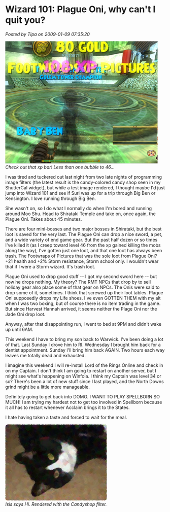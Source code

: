 # Wizard 101: Plague Oni, why can't I quit you?

*Posted by Tipa on 2009-01-09 07:35:20*

![](../../../uploads/2009/01/wizardgraphicalclient-2009-01-08-21-18-59-29.jpg)  
*Check out that xp bar! Less than one bubble to 46...*

I was tired and tuckered out last night from two late nights of programming image filters (the latest result is the candy-colored candy shop seen in my ShutterCal widget), but while a test image rendered, I thought maybe I'd just jump into Wizard 101 and see if Suri was up for a trip through Big Ben or Kensington. I love running through Big Ben.

She wasn't on, so I do what I normally do when I'm bored and running around Moo Shu. Head to Shirataki Temple and take on, once again, the Plague Oni. Takes about 45 minutes.

There are four mini-bosses and two major bosses in Shirataki, but the best loot is saved for the very last. The Plague Oni can drop a nice sword, a pet, and a wide variety of end game gear. But the past half dozen or so times I've killed it (as I creep toward level 46 from the xp gained killing the mobs along the way), I've gotten just one loot, and that one loot has always been trash. The Footwraps of Pictures that was the sole loot from Plague Oni? +21 health and +2% Storm resistance, Storm school only. I wouldn't wear that if I were a Storm wizard. It's trash loot.

Plague Oni used to drop good stuff -- I got my second sword here -- but now he drops nothing. My theory? The RMT NPCs that drop by to sell holiday gear also place some of that gear on NPCs. The Onis were said to drop some of it, sometimes. I think that screwed up their loot tables. Plague Oni supposedly drops my Life shoes. I've even GOTTEN THEM with my alt when I was two boxing, but of course there is no item trading in the game. But since Harvest Hannah arrived, it seems neither the Plage Oni nor the Jade Oni drop loot.

Anyway, after that disappointing run, I went to bed at 9PM and didn't wake up until 6AM.

This weekend I have to bring my son back to Warwick. I've been doing a lot of that. Last Sunday I drove him to RI. Wednesday I brought him back for a dentist appointment. Sunday I'll bring him back AGAIN. Two hours each way leaves me totally dead and exhausted.

I imagine this weekend I will re-install Lord of the Rings Online and check in on my Captain. I don't think I am going to restart on another server, but I might see what's happening on Winfola. I think my Captain was level 34 or so? There's been a lot of new stuff since I last played, and the North Downs grind might be a little more manageable.

Definitely going to get back into DOMO. I WANT TO PLAY SPELLBORN SO MUCH! I am trying my hardest not to get too involved in Spellborn because it all has to restart whenever Acclaim brings it to the States.

I hate having taken a taste and forced to wait for the meal.

![](../../../uploads/2009/01/isishead-render.jpg "isishead-render")  
*Isis says Hi. Rendered with the Candyshop filter.*
